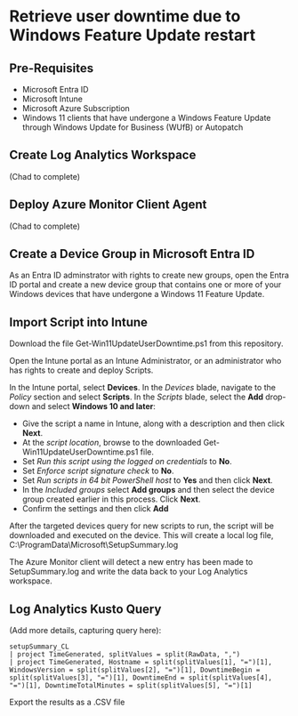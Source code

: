 # Retrieve user downtime due to Windows Feature Update restart

## Pre-Requisites

- Microsoft Entra ID
- Microsoft Intune
- Microsoft Azure Subscription 
- Windows 11 clients that have undergone a Windows Feature Update through Windows Update for Business (WUfB) or Autopatch

## Create Log Analytics Workspace
(Chad to complete)

## Deploy Azure Monitor Client Agent
(Chad to complete)

## Create a Device Group in Microsoft Entra ID

As an Entra ID adminstrator with rights to create new groups, open the Entra ID portal and create a new device group that contains one or more of your Windows devices that have undergone a Windows 11 Feature Update.  

## Import Script into Intune

Download the file Get-Win11UpdateUserDowntime.ps1 from this repository.

Open the Intune portal as an Intune Administrator, or an administrator who has rights to create and deploy Scripts.

In the Intune portal, select **Devices**. In the *Devices* blade, navigate to the *Policy* section and select **Scripts**. In the *Scripts* blade, select the **Add** drop-down and select **Windows 10 and later**:

- Give the script a name in Intune, along with a description and then click **Next**.
- At the *script location*, browse to the downloaded Get-Win11UpdateUserDowntime.ps1 file.
- Set *Run this script using the logged on credentials* to **No**.
- Set *Enforce script signature check* to **No**.
- Set *Run scripts in 64 bit PowerShell host* to **Yes** and then click **Next**.
- In the *Included groups* select **Add groups** and then select the device group created earlier in this process. Click **Next**.
- Confirm the settings and then click **Add**

After the targeted devices query for new scripts to run, the script will be downloaded and executed on the device. This will create a local log file, C:\ProgramData\Microsoft\SetupSummary.log

The Azure Monitor client will detect a new entry has been made to SetupSummary.log and write the data back to your Log Analytics workspace.

## Log Analytics Kusto Query

(Add more details, capturing query here):

```
setupSummary_CL
| project TimeGenerated, splitValues = split(RawData, ",")
| project TimeGenerated, Hostname = split(splitValues[1], "=")[1], WindowsVersion = split(splitValues[2], "=")[1], DowntimeBegin = split(splitValues[3], "=")[1], DowntimeEnd = split(splitValues[4], "=")[1], DowntimeTotalMinutes = split(splitValues[5], "=")[1]
```

Export the results as a .CSV file
